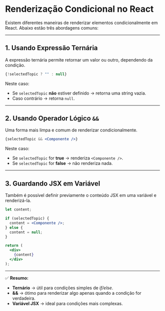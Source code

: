 
# Renderização Condicional no React

Existem diferentes maneiras de renderizar elementos condicionalmente em React. Abaixo estão três abordagens comuns:

---

## 1. Usando Expressão Ternária

A expressão ternária permite retornar um valor ou outro, dependendo da condição.

```jsx
{!selectedTopic ? "" : null}
```

Neste caso:
- Se `selectedTopic` **não** estiver definido → retorna uma string vazia.
- Caso contrário → retorna `null`.

---

## 2. Usando Operador Lógico `&&`

Uma forma mais limpa e comum de renderizar condicionalmente.

```jsx
{selectedTopic && <Componente />}
```

Neste caso:
- Se `selectedTopic` for **true** → renderiza `<Componente />`.
- Se `selectedTopic` for **false** → não renderiza nada.

---

## 3. Guardando JSX em Variável

Também é possível definir previamente o conteúdo JSX em uma variável e renderizá-la.

```jsx
let content;

if (selectedTopic) {
  content = <Componente />;
} else {
  content = null;
}

return (
  <div>
    {content}
  </div>
);
```

---

✅ **Resumo:**
- **Ternário** → útil para condições simples de *if/else*.  
- **&&** → ótimo para renderizar algo apenas quando a condição for verdadeira.  
- **Variável JSX** → ideal para condições mais complexas.
